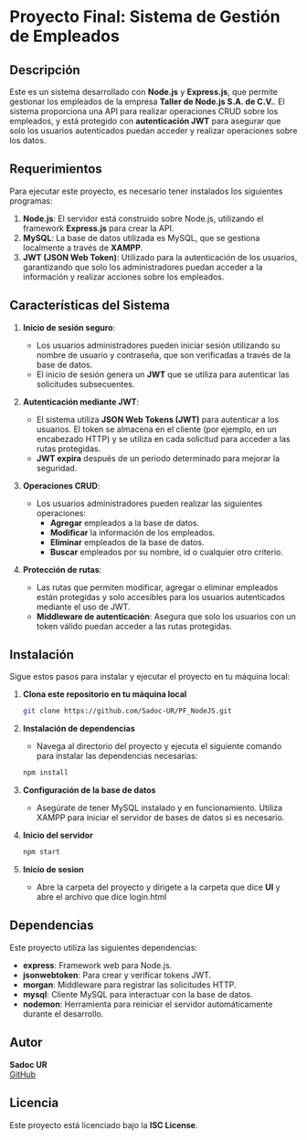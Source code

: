# Proyecto Final: Sistema de Gestión de Empleados

## Descripción
Este es un sistema desarrollado con **Node.js** y **Express.js**, que permite gestionar los empleados de la empresa **Taller de Node.js S.A. de C.V.**. El sistema proporciona una API para realizar operaciones CRUD sobre los empleados, y está protegido con **autenticación JWT** para asegurar que solo los usuarios autenticados puedan acceder y realizar operaciones sobre los datos.

## Requerimientos

Para ejecutar este proyecto, es necesario tener instalados los siguientes programas:

1. **Node.js**: El servidor está construido sobre Node.js, utilizando el framework **Express.js** para crear la API.
2. **MySQL**: La base de datos utilizada es MySQL, que se gestiona localmente a través de **XAMPP**.
3. **JWT (JSON Web Token)**: Utilizado para la autenticación de los usuarios, garantizando que solo los administradores puedan acceder a la información y realizar acciones sobre los empleados.

## Características del Sistema

1. **Inicio de sesión seguro**:
   - Los usuarios administradores pueden iniciar sesión utilizando su nombre de usuario y contraseña, que son verificadas a través de la base de datos.
   - El inicio de sesión genera un **JWT** que se utiliza para autenticar las solicitudes subsecuentes.

2. **Autenticación mediante JWT**:
   - El sistema utiliza **JSON Web Tokens (JWT)** para autenticar a los usuarios. El token se almacena en el cliente (por ejemplo, en un encabezado HTTP) y se utiliza en cada solicitud para acceder a las rutas protegidas.
   - **JWT expira** después de un periodo determinado para mejorar la seguridad.

3. **Operaciones CRUD**:
   - Los usuarios administradores pueden realizar las siguientes operaciones:
     - **Agregar** empleados a la base de datos.
     - **Modificar** la información de los empleados.
     - **Eliminar** empleados de la base de datos.
     - **Buscar** empleados por su nombre, id o cualquier otro criterio.
   
4. **Protección de rutas**:
   - Las rutas que permiten modificar, agregar o eliminar empleados están protegidas y solo accesibles para los usuarios autenticados mediante el uso de JWT.
   - **Middleware de autenticación**: Asegura que solo los usuarios con un token válido puedan acceder a las rutas protegidas.

## Instalación

Sigue estos pasos para instalar y ejecutar el proyecto en tu máquina local:

1. **Clona este repositorio en tu máquina local**
   ```bash
   git clone https://github.com/Sadoc-UR/PF_NodeJS.git

2. **Instalación de dependencias** 
    - Navega al directorio del proyecto y ejecuta el siguiente comando para instalar las dependencias necesarias:

    ```bash
    npm install

3. **Configuración de la base de datos** 
    - Asegúrate de tener MySQL instalado y en funcionamiento. Utiliza XAMPP para iniciar el servidor de bases de datos si es necesario. 

4. **Inicio del servidor**
    ```bash
    npm start

5. **Inicio de sesion**
    - Abre la carpeta del proyecto y dirigete a la carpeta que dice **UI** y abre el archivo que dice login.html

## Dependencias

Este proyecto utiliza las siguientes dependencias:

- **express**: Framework web para Node.js.
- **jsonwebtoken**: Para crear y verificar tokens JWT.
- **morgan**: Middleware para registrar las solicitudes HTTP.
- **mysql**: Cliente MySQL para interactuar con la base de datos.
- **nodemon**: Herramienta para reiniciar el servidor automáticamente durante el desarrollo.

## Autor

**Sadoc UR**  
[GitHub](https://github.com/Sadoc-UR)  

## Licencia

Este proyecto está licenciado bajo la **ISC License**.  